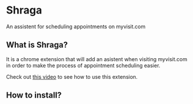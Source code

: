 # Shraga

An assistent for scheduling appointments on myvisit.com

## What is Shraga?

It is a chrome extension that will add an asistent when visiting myvisit.com in order to make the process of appointment scheduling easier.

Check out [this video](https://www.youtube.com/watch?v=7tJi5AD6Xv0) to see how to use this extension.

## How to install?
